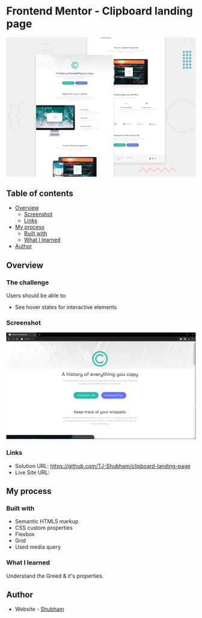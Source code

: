 # Frontend Mentor - Clipboard landing page

![Design preview for the Clipboard landing page coding challenge](./design/desktop-preview.jpg)

## Table of contents

- [Overview](#overview)
  - [Screenshot](#screenshot)
  - [Links](#links)
- [My process](#my-process)
  - [Built with](#built-with)
  - [What I learned](#what-i-learned)
- [Author](#author)


## Overview

### The challenge

Users should be able to:

- See hover states for interactive elements

### Screenshot

![](./images/clipboard-screenshot.png)


### Links

- Solution URL:  https://github.com/TJ-Shubham/clipboard-landing-page
- Live Site URL: 

## My process

### Built with

- Semantic HTML5 markup
- CSS custom properties
- Flexbox
- Grid
- Used media query


### What I learned

Understand the Greed & it's  properties.



## Author

- Website - [Shubham](https://github.com/TJ-Shubham)
